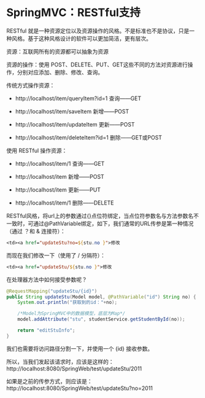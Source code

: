 # SpringMVC：RESTful支持

RESTful 就是一种资源定位以及资源操作的风格。不是标准也不是协议，只是一种风格。基于这种风格设计的软件可以更加简洁，更有层次。

资源：互联网所有的资源都可以抽象为资源

资源的操作：使用 POST、DELETE、PUT、GET这些不同的方法对资源进行操作，分别对应添加、删除、修改、查询。

传统方式操作资源：

- http://localhost/item/queryItem?id=1  查询——GET

- http://localhost/item/saveItem  新增——POST

- http://localhost/item/updateItem  更新——POST

- http://localhost/item/deleteItem?id=1  删除——GET或POST

使用 RESTful 操作资源：

- http://localhost/item/1  查询——GET

- http://localhost/item 新增——POST

- http://localhost/item  更新——PUT

- http://localhost/item/1  删除——DELETE

RESTful风格，将url上的参数通过{}点位符绑定，当点位符参数名与方法参数名不一致时，可通过@PathVariable绑定，如下，我们通常的URL传参是第一种情况（通过 ？和 & 连接符）：

```jsp
<td><a href="updateStu?no=${stu.no }">修改
```

而现在我们修改一下（使用了 / 分隔符）：

```jsp
<td><a href="updateStu/${stu.no }">修改
```

在处理器方法中如何接受参数呢？

```java
@RequestMapping("updateStu/{id}")
public String updateStu(Model model, @PathVariable("id") String no) {
    System.out.println("获取到的id："+no);

    /*Model为SpringMVC中的数据模型，底层为Map*/
    model.addAttribute("stu", studentService.getStudentById(no));

    return "editStuInfo";
}
```

我们也需要将访问路径分割一下，并使用一个 {id} 接收参数。

所以，当我们发起该请求时，应该是这样的：http://localhost:8080/SpringWeb/test/updateStu/2011

如果是之前的传参方式，则应该是：http://localhost:8080/SpringWeb/test/updateStu?no=2011
